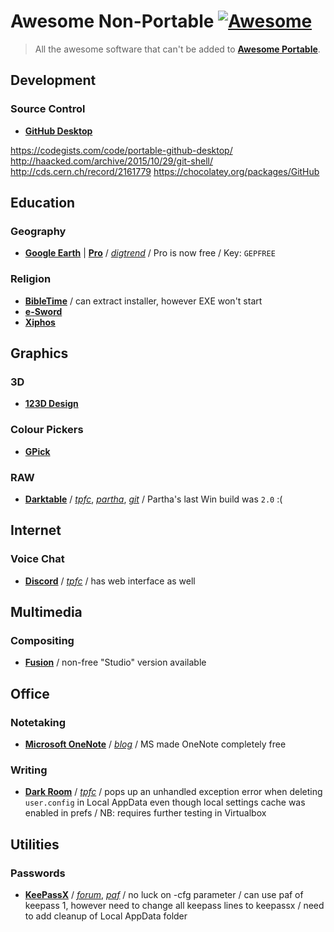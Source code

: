 
# Awesome Non-Portable [![Awesome](https://cdn.rawgit.com/sindresorhus/awesome/d7305f38d29fed78fa85652e3a63e154dd8e8829/media/badge.svg)](https://github.com/sindresorhus/awesome)

> All the awesome software that can't be added to [**Awesome Portable**](https://github.com/shnbwmn/awesome-portable).

## Development

### Source Control
* [**GitHub Desktop**](https://desktop.github.com/)

https://codegists.com/code/portable-github-desktop/
http://haacked.com/archive/2015/10/29/git-shell/
http://cds.cern.ch/record/2161779
https://chocolatey.org/packages/GitHub

## Education

### Geography
* [**Google Earth**](https://www.google.com/earth/) | [**Pro**](https://www.google.co.za/earth/explore/products/desktop.html) / [*digtrend*](http://www.digitaltrends.com/computing/how-to-get-google-earth-pro-for-free/) / Pro is now free / Key: `GEPFREE`

### Religion
* [**BibleTime**](http://bibletime.info/) / can extract installer, however EXE won't start
* [**e-Sword**](http://www.e-sword.net/)
* [**Xiphos**](http://xiphos.org/)

## Graphics

### 3D
* [**123D Design**](http://www.123dapp.com/design)

### Colour Pickers
* [**GPick**](http://www.gpick.org/)

### RAW
* [**Darktable**](http://www.darktable.org/) / [*tpfc*](https://www.portablefreeware.com/forums/viewtopic.php?p=82210), [*partha*](http://www.partha.com/), [*git*](https://github.com/jibaer/darktable/tree/darktable-2.0.x-win) / Partha's last Win build was `2.0` :(

## Internet

### Voice Chat
* [**Discord**](https://discordapp.com/) / [*tpfc*](https://www.portablefreeware.com/forums/viewtopic.php?f=1&t=22538&p=84334) / has web interface as well

## Multimedia

### Compositing
* [**Fusion**](https://www.blackmagicdesign.com/products/fusion) / non-free "Studio" version available

## Office

### Notetaking
* [**Microsoft OneNote**](https://www.onenote.com/) / [*blog*](https://blogs.office.com/2015/02/13/onenote-now-even-free/) / MS made OneNote completely free

### Writing
* [**Dark Room**](http://jjafuller.com/dark-room) / [*tpfc*](https://www.portablefreeware.com/forums/viewtopic.php?p=83620) / pops up an unhandled exception error when deleting `user.config` in Local AppData even though local settings cache was enabled in prefs / NB: requires further testing in Virtualbox

## Utilities

### Passwords
* [**KeePassX**](https://www.keepassx.org/) / [*forum*](https://forum.keepassx.org/viewtopic.php?t=2336), [*paf*](http://portableapps.com/node/16355) / no luck on -cfg parameter / can use paf of keepass 1, however need to change all keepass lines to keepassx / need to add cleanup of Local AppData folder
